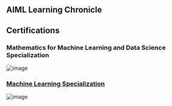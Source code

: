 ## AIML Learning Chronicle

## Certifications  

### Mathematics for Machine Learning and Data Science Specialization
![image](https://github.com/user-attachments/assets/8bde056e-2960-4f83-9f0b-4e620644e6c6)

### [Machine Learning Specialization](https://www.coursera.org/account/accomplishments/specialization/J0YF4OSP8268)
![image](https://github.com/user-attachments/assets/ff8ef3d0-fc7c-4ed5-ac02-412cf7de9d32)









